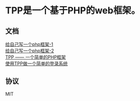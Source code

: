 # TPP是一个基于PHP的web框架。

## 文档
[给自己写一个php框架-1](/2013-09-15-write-php-framework-1/)  
[给自己写一个php框架-2](/2013-09-15-write-php-framework-2/)  
[TPP —— 一个简单的PHP框架](/2013-12-04-tpp-framework/)  
[使用TPP做一个简单的登录系统](/2013-12-13-tpp-login-system/)  


## 协议
MIT
